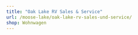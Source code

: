 ```yaml
---
title: "Oak Lake RV Sales & Service"
url: /moose-lake/oak-lake-rv-sales-und-service/
shop: Wohnwagen
---
```

